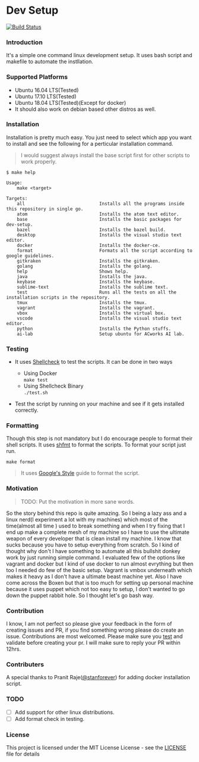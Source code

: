 # Dev Setup

[![Build Status](https://travis-ci.org/imumesh18/dev-setup.svg?branch=master)](https://travis-ci.org/dungeonmaster18/dev-setup)

### Introduction

It's a simple one command linux development setup. It uses bash script and makefile to automate the instllation.

### Supported Platforms

- Ubuntu 16.04 LTS(Tested)
- Ubuntu 17.10 LTS(Tested)
- Ubuntu 18.04 LTS(Tested)(Except for docker)
- It should also work on debian based other distros as well.

### Installation

Installation is pretty much easy. You just need to select which app you want to install and see the following for a perticular installation command.

> I would suggest always install the base script first for other scripts to work properly.

```
$ make help

Usage:
    make <target>

Targets:
    all                            Installs all the programs inside this repository in single go.
    atom                           Installs the atom text editor.
    base                           Installs the basic packages for dev-setup.
    bazel                          Installs the bazel build.
    desktop                        Installs the visual studio text editor.
    docker                         Installs the docker-ce.
    format                         Formats all the script according to google guidelines.
    gitkraken                      Installs the gitkraken.
    golang                         Installs the golang.
    help                           Shows help.
    java                           Installs the java.
    keybase                        Installs the keybase.
    sublime-text                   Installs the sublime text.
    test                           Runs all the tests on all the installation scripts in the repository.
    tmux                           Installs the tmux.
    vagrant                        Installs the vagrant.
    vbox                           Installs the virtual box.
    vscode                         Installs the visual studio text editor.
    python                         Installs the Python stuffs.
    ai-lab                         Setup ubuntu for ACworks AI lab.
```

### Testing

- It uses [Shellcheck](https://github.com/koalaman/shellcheck) to test the scripts. It can be done in two ways

  - Using Docker<br>
    `make test`
  - Using Shellcheck Binary<br>
    `./test.sh`

- Test the script by running on your machine and see if it gets installed correctly.

### Formatting

Though this step is not mandatory but I do encourage people to format their shell scripts. It uses [shfmt](https://github.com/mvdan/sh) to format the scripts. To format your script just run.<br>

`make format`

> It uses [Google's Style](https://google.github.io/styleguide/shell.xml) guide to format the script.

### Motivation

> TODO: Put the motivation in more sane words.

So the story behind this repo is quite amazing. So I being a lazy ass and a linux nerd(I experiment a lot with my machines) which most of the time(almost all time ) used to break something and when I try fixing that I end up make a complete mesh of my machine so I have to use the ultimate weapon of every developer that is clean install my machine. I know that sucks because you have to setup everything from scratch. So I kind of thought why don't I have something to automate all this bullshit donkey work by just running simple command. I evaluated few of the options like vagrant and docker but I kind of use docker to run almost evrything but then too I needed do few of the basic setup. Vagrant is vmbox underneath which makes it heavy as I don't have a ultimate beast machine yet. Also I have come across the Boxen but that is too much for setting up personal machine because it uses puppet which not too easy to setup, I don't wanted to go down the puppet rabbit hole.
So I thought let's go bash way.

### Contribution

I know, I am not perfect so please give your feedback in the form of creating issues and PR, if you find something wrong please do create an issue. Contributions are most welcomed. Please make sure you [test](#Testing) and validate before creating your pr. I will make sure to reply your PR within 12hrs.

### Contributers

A special thanks to Pranit Raje([@stanforever](https://github.com/StanForever)) for adding docker installation script.

### TODO

- [ ] Add support for other linux distributions.<br>
- [ ] Add format check in testing.

### License

This project is licensed under the MIT License License - see the [LICENSE](LICENSE.md) file for details
